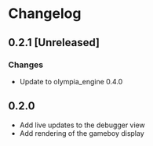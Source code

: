 # Changelog

## 0.2.1 [Unreleased]

### Changes

* Update to olympia_engine 0.4.0

## 0.2.0

* Add live updates to the debugger view
* Add rendering of the gameboy display